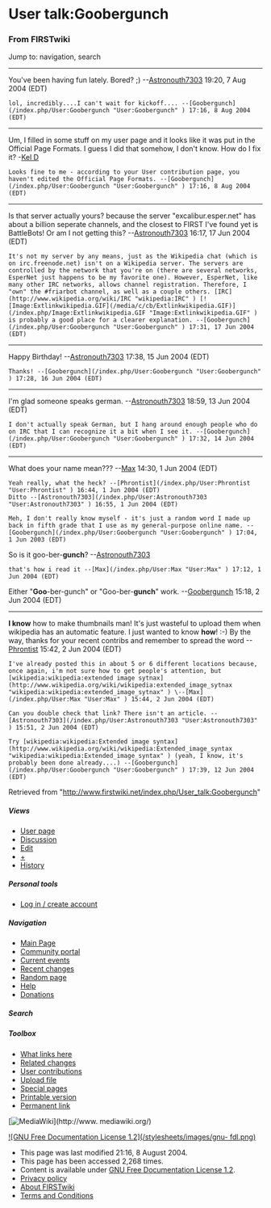 # User talk:Goobergunch

### From FIRSTwiki

Jump to: navigation, search

* * *

You've been having fun lately. Bored? ;)
--[Astronouth7303](/index.php/User:Astronouth7303 "User:Astronouth7303" )
19:20, 7 Aug 2004 (EDT)

    lol, incredibly....I can't wait for kickoff.... --[Goobergunch](/index.php/User:Goobergunch "User:Goobergunch" ) 17:16, 8 Aug 2004 (EDT) 

* * *

Um, I filled in some stuff on my user page and it looks like it was put in the
Official Page Formats. I guess I did that somehow, I don't know. How do I fix
it? -[Kel D](/index.php/User:Kel_D "User:Kel D" )

    Looks fine to me - according to your User contribution page, you haven't edited the Official Page Formats. --[Goobergunch](/index.php/User:Goobergunch "User:Goobergunch" ) 17:16, 8 Aug 2004 (EDT) 

* * *

Is that server actually yours? because the server "excalibur.esper.net" has
about a billion seperate channels, and the closest to FIRST I've found yet is
BattleBots! Or am I not getting this?
--[Astronouth7303](/index.php/User:Astronouth7303 "User:Astronouth7303" )
16:17, 17 Jun 2004 (EDT)

    It's not my server by any means, just as the Wikipedia chat (which is on irc.freenode.net) isn't on a Wikipedia server. The servers are controlled by the network that you're on (there are several networks, EsperNet just happens to be my favorite one). However, EsperNet, like many other IRC networks, allows channel registration. Therefore, I "own" the #friarbot channel, as well as a couple others. [IRC](http://www.wikipedia.org/wiki/IRC "wikipedia:IRC" ) [![Image:Extlinkwikipedia.GIF](/media/c/cb/Extlinkwikipedia.GIF)](/index.php/Image:Extlinkwikipedia.GIF "Image:Extlinkwikipedia.GIF" ) is probably a good place for a clearer explanation. --[Goobergunch](/index.php/User:Goobergunch "User:Goobergunch" ) 17:31, 17 Jun 2004 (EDT) 

* * *

Happy Birthday! --[Astronouth7303](/index.php/User:Astronouth7303
"User:Astronouth7303" ) 17:38, 15 Jun 2004 (EDT)

    Thanks! --[Goobergunch](/index.php/User:Goobergunch "User:Goobergunch" ) 17:28, 16 Jun 2004 (EDT) 

* * *

I'm glad someone speaks german.
--[Astronouth7303](/index.php/User:Astronouth7303 "User:Astronouth7303" )
18:59, 13 Jun 2004 (EDT)

    I don't actually speak German, but I hang around enough people who do on IRC that I can recognize it a bit when I see it. --[Goobergunch](/index.php/User:Goobergunch "User:Goobergunch" ) 17:32, 14 Jun 2004 (EDT) 

* * *

What does your name mean??? --[Max](/index.php/User:Max "User:Max" ) 14:30, 1
Jun 2004 (EDT)

    Yeah really, what the heck? --[Phrontist](/index.php/User:Phrontist "User:Phrontist" ) 16:44, 1 Jun 2004 (EDT) 
    Ditto --[Astronouth7303](/index.php/User:Astronouth7303 "User:Astronouth7303" ) 16:55, 1 Jun 2004 (EDT) 

    Meh, I don't really know myself - it's just a random word I made up back in fifth grade that I use as my general-purpose online name. --[Goobergunch](/index.php/User:Goobergunch "User:Goobergunch" ) 17:04, 1 Jun 2003 (EDT) 

So is it goo-ber-**gunch**? --[Astronouth7303](/index.php/User:Astronouth7303
"User:Astronouth7303" )

    that's how i read it --[Max](/index.php/User:Max "User:Max" ) 17:12, 1 Jun 2004 (EDT) 

Either "**Goo**-ber-gunch" or "Goo-ber-**gunch**" work.
--[Goobergunch](/index.php/User:Goobergunch "User:Goobergunch" ) 15:18, 2 Jun
2004 (EDT)

* * *

**I know** how to make thumbnails man! It's just wasteful to upload them when wikipedia has an automatic feature. I just wanted to know **how**! :-) By the way, thanks for your recent contribs and remember to spread the word --[Phrontist](/index.php/User:Phrontist "User:Phrontist" ) 15:42, 2 Jun 2004 (EDT) 

    I've already posted this in about 5 or 6 different locations because, once again, i'm not sure how to get people's attention, but [wikipedia:wikipedia:extended image sytnax](http://www.wikipedia.org/wiki/wikipedia:extended_image_sytnax "wikipedia:wikipedia:extended_image_sytnax" ) \--[Max](/index.php/User:Max "User:Max" ) 15:44, 2 Jun 2004 (EDT) 

    Can you double check that link? There isn't an article. --[Astronouth7303](/index.php/User:Astronouth7303 "User:Astronouth7303" ) 15:51, 2 Jun 2004 (EDT) 

    Try [wikipedia:wikipedia:Extended image syntax](http://www.wikipedia.org/wiki/wikipedia:Extended_image_syntax "wikipedia:wikipedia:Extended_image_syntax" ) (yeah, I know, it's probably been done already....) --[Goobergunch](/index.php/User:Goobergunch "User:Goobergunch" ) 17:39, 12 Jun 2004 (EDT) 

Retrieved from "<http://www.firstwiki.net/index.php/User_talk:Goobergunch>"

##### Views

  * [User page](/index.php/User:Goobergunch)
  * [Discussion](/index.php/User_talk:Goobergunch)
  * [Edit](/index.php?title=User_talk:Goobergunch&action=edit)
  * [+](/index.php?title=User_talk:Goobergunch&action=edit&section=new)
  * [History](/index.php?title=User_talk:Goobergunch&action=history)

##### Personal tools

  * [Log in / create account](/index.php?title=Special:Userlogin&returnto=User_talk:Goobergunch)

[](/index.php/Main_Page "Main Page" )

##### Navigation

  * [Main Page](/index.php/Main_Page)
  * [Community portal](/index.php/FIRSTwiki:Community_portal)
  * [Current events](/index.php/Current_events)
  * [Recent changes](/index.php/Special:Recentchanges)
  * [Random page](/index.php/Special:Random)
  * [Help](/index.php/Help:Contents)
  * [Donations](/index.php/FIRSTwiki:Site_support)

##### Search



##### Toolbox

  * [What links here](/index.php/Special:Whatlinkshere/User_talk:Goobergunch)
  * [Related changes](/index.php/Special:Recentchangeslinked/User_talk:Goobergunch)
  * [User contributions](/index.php/Special:Contributions/Goobergunch)
  * [Upload file](/index.php/Special:Upload)
  * [Special pages](/index.php/Special:Specialpages)
  * [Printable version](/index.php?title=User_talk:Goobergunch&printable=yes)
  * [Permanent link](/index.php?title=User_talk:Goobergunch&oldid=37949)

[![MediaWiki](/skins/common/images/poweredby_mediawiki_88x31.png)](http://www.
mediawiki.org/)

[![GNU Free Documentation License 1.2](/stylesheets/images/gnu-
fdl.png)](http://www.gnu.org/copyleft/fdl.html)

  * This page was last modified 21:16, 8 August 2004.
  * This page has been accessed 2,268 times.
  * Content is available under [GNU Free Documentation License 1.2](http://www.gnu.org/copyleft/fdl.html "http://www.gnu.org/copyleft/fdl.html" ).
  * [Privacy policy](/index.php/FIRSTwiki:Privacy_policy "FIRSTwiki:Privacy policy" )
  * [About FIRSTwiki](/index.php/FIRSTwiki:About "FIRSTwiki:About" )
  * [Terms and Conditions](/index.php/FIRSTwiki:Terms_and_conditions "FIRSTwiki:Terms and conditions" )

